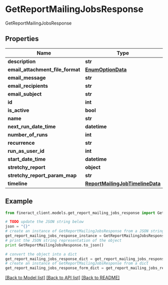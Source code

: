 # GetReportMailingJobsResponse

GetReportMailingJobsResponse

## Properties

Name | Type | Description | Notes
------------ | ------------- | ------------- | -------------
**description** | **str** |  | [optional] 
**email_attachment_file_format** | [**EnumOptionData**](EnumOptionData.md) |  | [optional] 
**email_message** | **str** |  | [optional] 
**email_recipients** | **str** |  | [optional] 
**email_subject** | **str** |  | [optional] 
**id** | **int** |  | [optional] 
**is_active** | **bool** |  | [optional] 
**name** | **str** |  | [optional] 
**next_run_date_time** | **datetime** |  | [optional] 
**number_of_runs** | **int** |  | [optional] 
**recurrence** | **str** |  | [optional] 
**run_as_user_id** | **int** |  | [optional] 
**start_date_time** | **datetime** |  | [optional] 
**stretchy_report** | **object** |  | [optional] 
**stretchy_report_param_map** | **str** |  | [optional] 
**timeline** | [**ReportMailingJobTimelineData**](ReportMailingJobTimelineData.md) |  | [optional] 

## Example

```python
from fineract_client.models.get_report_mailing_jobs_response import GetReportMailingJobsResponse

# TODO update the JSON string below
json = "{}"
# create an instance of GetReportMailingJobsResponse from a JSON string
get_report_mailing_jobs_response_instance = GetReportMailingJobsResponse.from_json(json)
# print the JSON string representation of the object
print GetReportMailingJobsResponse.to_json()

# convert the object into a dict
get_report_mailing_jobs_response_dict = get_report_mailing_jobs_response_instance.to_dict()
# create an instance of GetReportMailingJobsResponse from a dict
get_report_mailing_jobs_response_form_dict = get_report_mailing_jobs_response.from_dict(get_report_mailing_jobs_response_dict)
```
[[Back to Model list]](../README.md#documentation-for-models) [[Back to API list]](../README.md#documentation-for-api-endpoints) [[Back to README]](../README.md)


